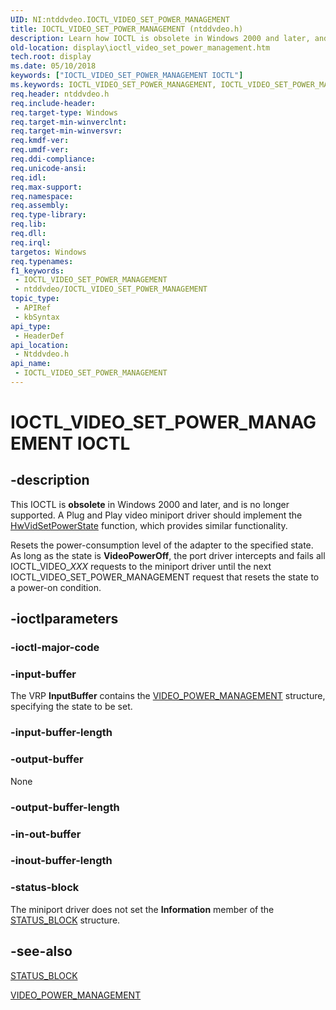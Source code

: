 ```yaml
---
UID: NI:ntddvdeo.IOCTL_VIDEO_SET_POWER_MANAGEMENT
title: IOCTL_VIDEO_SET_POWER_MANAGEMENT (ntddvdeo.h)
description: Learn how IOCTL is obsolete in Windows 2000 and later, and is no longer supported.
old-location: display\ioctl_video_set_power_management.htm
tech.root: display
ms.date: 05/10/2018
keywords: ["IOCTL_VIDEO_SET_POWER_MANAGEMENT IOCTL"]
ms.keywords: IOCTL_VIDEO_SET_POWER_MANAGEMENT, IOCTL_VIDEO_SET_POWER_MANAGEMENT control, IOCTL_VIDEO_SET_POWER_MANAGEMENT control code [Display Devices], Video_IOCTLs_36fe9d13-31c0-435c-939c-af0ce6d5b380.xml, display.ioctl_video_set_power_management, ntddvdeo/IOCTL_VIDEO_SET_POWER_MANAGEMENT
req.header: ntddvdeo.h
req.include-header: 
req.target-type: Windows
req.target-min-winverclnt: 
req.target-min-winversvr: 
req.kmdf-ver: 
req.umdf-ver: 
req.ddi-compliance: 
req.unicode-ansi: 
req.idl: 
req.max-support: 
req.namespace: 
req.assembly: 
req.type-library: 
req.lib: 
req.dll: 
req.irql: 
targetos: Windows
req.typenames: 
f1_keywords:
 - IOCTL_VIDEO_SET_POWER_MANAGEMENT
 - ntddvdeo/IOCTL_VIDEO_SET_POWER_MANAGEMENT
topic_type:
 - APIRef
 - kbSyntax
api_type:
 - HeaderDef
api_location:
 - Ntddvdeo.h
api_name:
 - IOCTL_VIDEO_SET_POWER_MANAGEMENT
---
```


# IOCTL_VIDEO_SET_POWER_MANAGEMENT IOCTL


## -description

This IOCTL is <b>obsolete</b> in Windows 2000 and later, and is no longer supported. A Plug and Play video miniport driver should implement the <a href="/windows-hardware/drivers/ddi/video/nc-video-pvideo_hw_power_set">HwVidSetPowerState</a> function, which provides similar functionality.

Resets the power-consumption level of the adapter to the specified state. As long as the state is <b>VideoPowerOff</b>, the port driver intercepts and fails all IOCTL_VIDEO_<i>XXX</i> requests to the miniport driver until the next IOCTL_VIDEO_SET_POWER_MANAGEMENT request that resets the state to a power-on condition.

## -ioctlparameters

### -ioctl-major-code

### -input-buffer

The VRP <b>InputBuffer</b> contains the <a href="/windows-hardware/drivers/ddi/ntddvdeo/ns-ntddvdeo-_video_power_management">VIDEO_POWER_MANAGEMENT</a> structure, specifying the state to be set.

### -input-buffer-length

### -output-buffer

None

### -output-buffer-length

### -in-out-buffer

### -inout-buffer-length

### -status-block

The miniport driver does not set the <b>Information</b> member of the <a href="/windows-hardware/drivers/ddi/video/ns-video-_status_block">STATUS_BLOCK</a> structure.

## -see-also

<a href="/windows-hardware/drivers/ddi/video/ns-video-_status_block">STATUS_BLOCK</a>



<a href="/windows-hardware/drivers/ddi/ntddvdeo/ns-ntddvdeo-_video_power_management">VIDEO_POWER_MANAGEMENT</a>
